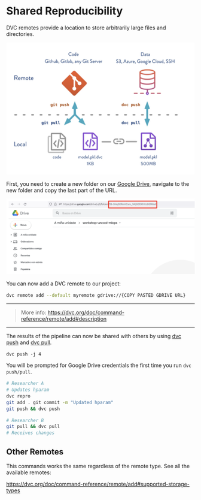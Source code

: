 # Shared Reproducibility

DVC remotes provide a location to store arbitrarily large files and directories.

![DVC Remote](./imgs/dvc-remote.png)

First, you need to create a new folder on our [Google Drive](https://drive.google.com), navigate to the new folder and copy the last part of the URL.

![Google Drive](./imgs/gdrive.png)

You can now add a DVC remote to our project:

```bash
dvc remote add --default myremote gdrive://{COPY PASTED GDRIVE URL}
```

---

> More info: https://dvc.org/doc/command-reference/remote/add#description

---

The results of the pipeline can now be shared with others by using [dvc push](https://dvc.org/doc/command-reference/push) and [dvc pull](https://dvc.org/doc/command-reference/pull).

```console
dvc push -j 4
```

You will be prompted for Google Drive credentials the first time you run `dvc push/pull`.


```bash
# Researcher A
# Updates hparam
dvc repro
git add . git commit -m "Updated hparam"
git push && dvc push
```

```bash
# Researcher B
git pull && dvc pull
# Receives changes
```

## Other Remotes

This commands works the same regardless of the remote type. See all the available remotes:

https://dvc.org/doc/command-reference/remote/add#supported-storage-types
